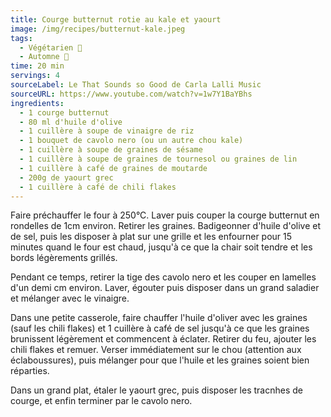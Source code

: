 ```yaml
---
title: Courge butternut rotie au kale et yaourt
image: /img/recipes/butternut-kale.jpeg
tags:
  - Végétarien 🌿
  - Automne 🍂
time: 20 min
servings: 4
sourceLabel: Le That Sounds so Good de Carla Lalli Music
sourceURL: https://www.youtube.com/watch?v=1w7Y1BaYBhs
ingredients:
  - 1 courge butternut
  - 80 ml d'huile d'olive
  - 1 cuillère à soupe de vinaigre de riz
  - 1 bouquet de cavolo nero (ou un autre chou kale)
  - 1 cuillère à soupe de graines de sésame
  - 1 cuillère à soupe de graines de tournesol ou graines de lin
  - 1 cuillère à café de graines de moutarde
  - 200g de yaourt grec
  - 1 cuillère à café de chili flakes
---
```

F﻿aire préchauffer le four à 250°C. Laver puis couper la courge butternut en rondelles de 1cm environ. Retirer les graines. Badigeonner d'huile d'olive et de sel, puis les disposer à plat sur une grille et les enfourner pour 15 minutes quand le four est chaud, jusqu'à ce que la chair soit tendre et les bords légèrements grillés.

P﻿endant ce temps, retirer la tige des cavolo nero et les couper en lamelles d'un demi cm environ. Laver, égouter puis disposer dans un grand saladier et mélanger avec le vinaigre.

D﻿ans une petite casserole, faire chauffer l'huile d'oliver avec les graines (sauf les chili flakes) et 1 cuillère à café de sel jusqu'à ce que les graines brunissent légèrement et commencent à éclater. Retirer du feu, ajouter les chili flakes et remuer. Verser immédiatement sur le chou (attention aux éclaboussures), puis mélanger pour que l'huile et les graines soient bien réparties.

D﻿ans un grand plat, étaler le yaourt grec, puis disposer les tracnhes de courge, et enfin terminer par le cavolo nero.